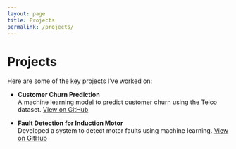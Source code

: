 ```yaml
---
layout: page
title: Projects
permalink: /projects/
---
```


# Projects

Here are some of the key projects I’ve worked on:

- **Customer Churn Prediction**  
  A machine learning model to predict customer churn using the Telco dataset. [View on GitHub](https://github.com/MHUZAIFAM/100DaysOfBytewise/tree/main/Project%20Customer%20Churn%20Prediction)

- **Fault Detection for Induction Motor**  
  Developed a system to detect motor faults using machine learning. [View on GitHub](https://github.com/MHUZAIFAM/Fault-Detection-of-an-Induction-motor-using-machine-learning)
